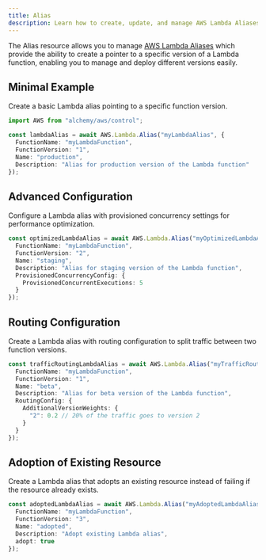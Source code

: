 ```yaml
---
title: Alias
description: Learn how to create, update, and manage AWS Lambda Aliases using Alchemy Cloud Control.
---
```



The Alias resource allows you to manage [AWS Lambda Aliases](https://docs.aws.amazon.com/lambda/latest/userguide/) which provide the ability to create a pointer to a specific version of a Lambda function, enabling you to manage and deploy different versions easily.

## Minimal Example

Create a basic Lambda alias pointing to a specific function version.

```ts
import AWS from "alchemy/aws/control";

const lambdaAlias = await AWS.Lambda.Alias("myLambdaAlias", {
  FunctionName: "myLambdaFunction",
  FunctionVersion: "1",
  Name: "production",
  Description: "Alias for production version of the Lambda function"
});
```

## Advanced Configuration

Configure a Lambda alias with provisioned concurrency settings for performance optimization.

```ts
const optimizedLambdaAlias = await AWS.Lambda.Alias("myOptimizedLambdaAlias", {
  FunctionName: "myLambdaFunction",
  FunctionVersion: "2",
  Name: "staging",
  Description: "Alias for staging version of the Lambda function",
  ProvisionedConcurrencyConfig: {
    ProvisionedConcurrentExecutions: 5
  }
});
```

## Routing Configuration

Create a Lambda alias with routing configuration to split traffic between two function versions.

```ts
const trafficRoutingLambdaAlias = await AWS.Lambda.Alias("myTrafficRoutingLambdaAlias", {
  FunctionName: "myLambdaFunction",
  FunctionVersion: "1",
  Name: "beta",
  Description: "Alias for beta version of the Lambda function",
  RoutingConfig: {
    AdditionalVersionWeights: {
      "2": 0.2 // 20% of the traffic goes to version 2
    }
  }
});
```

## Adoption of Existing Resource

Create a Lambda alias that adopts an existing resource instead of failing if the resource already exists.

```ts
const adoptedLambdaAlias = await AWS.Lambda.Alias("myAdoptedLambdaAlias", {
  FunctionName: "myLambdaFunction",
  FunctionVersion: "3",
  Name: "adopted",
  Description: "Adopt existing Lambda alias",
  adopt: true
});
```
